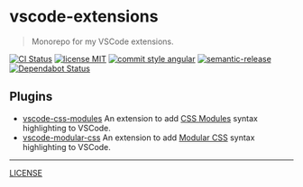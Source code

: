 # vscode-extensions

> Monorepo for my VSCode extensions.

[![CI Status][ci-badge]][ci-link]
[![license MIT][license-badge]][license]
[![commit style angular][commit-style-badge]][commit-style-link]
[![semantic-release][semantic-release-badge]][semantic-release-link]
[![Dependabot Status][dependabot-badge]][dependabot-link]

## Plugins
- [vscode-css-modules][vscode-css-modules] An extension to add [CSS Modules][css-modules-repo] syntax highlighting to VSCode.
- [vscode-modular-css][vscode-modular-css] An extension to add [Modular CSS][modular-css-repo] syntax highlighting to VSCode.

---
[LICENSE][license]

[vscode-css-modules]: https://github.com/AndrewLeedham/vscode-extensions/blob/master/packages/vscode-css-modules
[vscode-modular-css]: https://github.com/AndrewLeedham/vscode-extensions/blob/master/packages/vscode-modular-css
[css-modules-repo]: https://github.com/css-modules/css-modules
[modular-css-repo]: https://github.com/tivac/modular-css

[ci-badge]: https://flat.badgen.net/travis/AndrewLeedham/vscode-extensions
[ci-link]: https://travis-ci.org/github/AndrewLeedham/vscode-extensions

[license]: ./LICENSE
[license-badge]: https://flat.badgen.net/badge/license/MIT

[commit-style-badge]: https://flat.badgen.net/badge/commit%20style/angular/purple
[commit-style-link]: https://github.com/angular/angular.js/blob/master/DEVELOPERS.md#-git-commit-guidelines

[semantic-release-badge]: https://flat.badgen.net/badge/%20%20%F0%9F%93%A6%F0%9F%9A%80/semantic%20release/e10079
[semantic-release-link]: https://github.com/semantic-release/semantic-release

[dependabot-badge]: https://flat.badgen.net/dependabot/AndrewLeedham/vscode-extensions?icon=dependabot
[dependabot-link]: https://dependabot.com